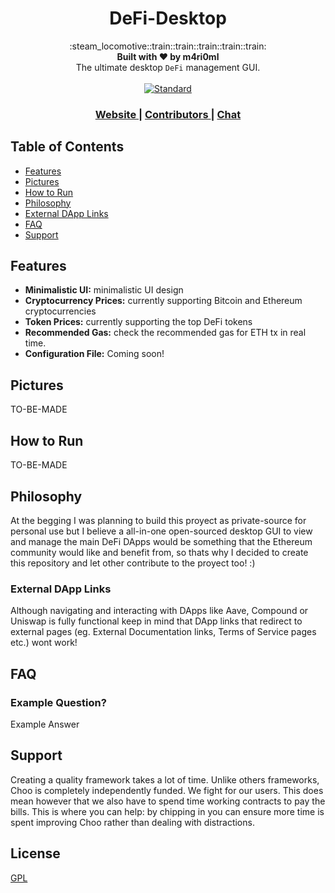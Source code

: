 <h1 align="center">DeFi-Desktop</h1>

<div align="center">
  :steam_locomotive::train::train::train::train::train:
</div>
<div align="center">
  <strong>Built with ❤︎ by m4ri0ml </strong>
</div>
<div align="center">
  The ultimate desktop <code>DeFi</code> management GUI.
</div>

<br />

<div align="center">
  <!-- Standard -->
  <a href="https://standardjs.com">
    <img src="https://img.shields.io/badge/code%20style-standard-brightgreen.svg?style=flat-square"
      alt="Standard" />
  </a>
</div>

<div align="center">
  <h3>
    <a href="https://coming.soon">
      Website
    </a>
    <span> | </span>
    <a href="https://github.com/m4ri0ml/DeFi-Desktop/graphs/contributors">
      Contributors
    </a>
    <span> | </span>
    <a href="https://twitter.com/m4ri0ml">
      Chat
    </a>
  </h3>
</div>

## Table of Contents
- [Features](#features)
- [Pictures](#pictures)
- [How to Run](#how-to-run)
- [Philosophy](#philosophy)
- [External DApp Links](#external-dapp-links)
- [FAQ](#faq)
- [Support](#support)

## Features
- __Minimalistic UI:__ minimalistic UI design
- __Cryptocurrency Prices:__ currently supporting Bitcoin and Ethereum cryptocurrencies
- __Token Prices:__ currently supporting the top DeFi tokens
- __Recommended Gas:__ check the recommended gas for ETH tx in real time.
- __Configuration File:__ Coming soon!

## Pictures
TO-BE-MADE

## How to Run
TO-BE-MADE

## Philosophy
At the begging I was planning to build this proyect as private-source for personal use but I believe a all-in-one open-sourced desktop GUI to view and manage the main DeFi DApps would be something that the Ethereum community would like and benefit from, so thats why I decided to create this repository and let other contribute to the proyect too! :)

### External DApp Links
Although navigating and interacting with DApps like Aave, Compound or Uniswap is fully functional keep in mind that DApp links that redirect to external pages (eg. External Documentation links, Terms of Service pages etc.) wont work!

## FAQ
### Example Question?
Example Answer

## Support
Creating a quality framework takes a lot of time. Unlike others frameworks,
Choo is completely independently funded. We fight for our users. This does mean
however that we also have to spend time working contracts to pay the bills.
This is where you can help: by chipping in you can ensure more time is spent
improving Choo rather than dealing with distractions.


## License
[GPL](https://github.com/m4ri0ml/DeFi-Desktop/blob/master/LICENSE)

